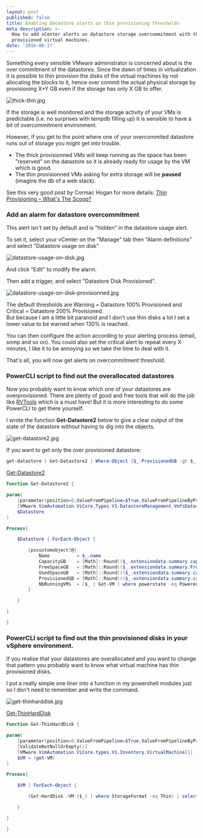 ```yaml
---
layout: post
published: false
title: Enabling datastore alerts on thin provisioning thresholds
meta description: >-
  How to add vCenter alerts on datastore storage overcommitment with thin
  provisioned virtual machines.
date: '2016-06-17'
---
```

Something every sensible VMware administrator is concerned about is the over commitment of the datastores. Since the dawn of times in virtualization it is possible to thin provision the disks of the virtual machines by not allocating the blocks to it, hence over commit the actual physical storage by provisioning X+Y GB even if the storage has only X GB to offer.

![thick-thin.jpg]({{site.baseurl}}/img/thick-thin.jpg)

If the storage is well monitored and the storage activity of your VMs is predictable (i.e. no surprises with tempdb filling up) it is sensible to have a bit of overcommitment environment.

However, if you get to the point where one of your overcommited datastore runs out of storage you might get into trouble.  
- The thick provisionned VMs will keep running as the space has been "reserved" on the datastore so it is already ready for usage by the VM which is good.
- The thin provisionned VMs asking for extra storage will be **paused** (imagine the db of a web stack).

See this very good post by Cormac Hogan for more details: [Thin Provisioning – What's The Scoop?](http://blogs.vmware.com/vsphere/2012/03/thin-provisioning-whats-the-scoop.html)


### Add an alarm for datastore overcommitment

This alert isn't set by default and is "hidden" in the datastore usage alert.

To set it, select your vCenter on the "Manage" tab then "Alarm definitions" and select "Datastore usage on disk"

![datastore-usage-on-disk.jpg]({{site.baseurl}}/img/datastore-usage-on-disk.jpg)

And click "Edit" to modify the alarm.

Then add a trigger, and select "Datastore Disk Provisioned".

![datastore-usage-on-disk-provisionned.jpg]({{site.baseurl}}/img/datastore-usage-on-disk-provisionned.jpg)

The default thresholds are Warning = Datastore 100% Provisioned and Critical = Datastore 200% Provisioned.  
But because I am a little bit paranoid and I don't use thin disks a lot I set a lower value to be warned when 130% is reached.

You can then configure the action according to your alerting process (email, snmp and so on). You could also set the critical alert to repeat every X minutes, I like it to be annoying so we take the time to deal with it.

That's all, you will now get alerts on overcommitment threshold.

### PowerCLI script to find out the overallocated datastores

Now you probably want to know which one of your datastores are overprovisioned. There are plenty of good and free tools that will do the job like [RVTools](http://www.robware.net/) which is a must have! But it is more interesting to do some PowerCLI to get there yourself.

I wrote the function **Get-Datastore2** below to give a clear output of the state of the datastore without having to dig into the objects.

![get-datastore2.jpg]({{site.baseurl}}/img/get-datastore2.jpg)

If you want to get only the over provisioned datastore:

```Powershell
get-datastore | Get-Datastore2 | Where-Object {$_.ProvisionedGB -gt $_.CapacityGB}
```

[Get-Datastore2](https://github.com/vxav/Scripting/blob/master/Get-Datastore2.ps1)

```Powershell
Function Get-Datastore2 {

param(
    [parameter(position=0,ValueFromPipeline=$True,ValueFromPipelineByPropertyname=$True)]
    [VMware.VimAutomation.ViCore.Types.V1.DatastoreManagement.VmfsDatastore[]]
    $Datastore
)

Process{

    $Datastore | ForEach-Object {

        [pscustomobject]@{
            Name          = $_.name
            CapacityGB    = [Math]::Round(($_.extensiondata.summary.capacity   / 1GB),2)
            FreeSpaceGB   = [Math]::Round(($_.extensiondata.summary.FreeSpace  / 1GB),2)
            UsedSpaceGB   = [Math]::Round((($_.extensiondata.summary.capacity  / 1GB) - ($_.extensiondata.summary.FreeSpace / 1GB)),2)
            ProvisionedGB = [Math]::Round((($_.extensiondata.summary.capacity  / 1GB) - ($_.extensiondata.summary.FreeSpace / 1GB) + ($_.extensiondata.summary.Uncommitted / 1GB)),2)
            NbRunningVMs  = ($_ | Get-VM | where powerstate -eq Poweredon).count
        }

    }

}

}
```

### PowerCLI script to find out the thin provisioned disks in your vSphere environment.

If you realise that your datastores are overallocated and you want to change that pattern you probably want to know what virtual machine has thin provisioned disks.

I put a really simple one liner into a function in my powershell modules just so I don't need to remember and write the command.

![get-thinharddisk.jpg]({{site.baseurl}}/img/get-thinharddisk.jpg)

[Get-ThinHardDisk](https://github.com/vxav/Scripting/blob/master/Get-ThinHardDisk.ps1)

```Powershell
Function Get-ThinHardDisk {

param(
    [parameter(position=0,ValueFromPipeline=$True,ValueFromPipelineByPropertyname=$True)]
    [ValidateNotNullOrEmpty()]
    [VMware.VimAutomation.ViCore.types.V1.Inventory.VirtualMachine[]]
    $VM = (get-VM)
)

Process{

    $VM | ForEach-Object {

        (Get-HardDisk -VM ($_) | where StorageFormat -eq Thin) | select Parent,Name,CapacityGB,StorageFormat

    }

}

}
```
